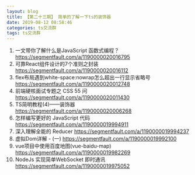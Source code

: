 ```yaml
---
layout: blog
title: 【第二十三期】 简单的了解一下ts的装饰器
date: 2019-08-12 08:58:46
categories: ts交流群
tags: ts交流群
---
```


1. 一文带你了解什么是JavaScript 函数式编程？ https://segmentfault.com/a/1190000020016795
2. 可靠React组件设计的7个准则之封装 https://segmentfault.com/a/1190000020016112
3. flex布局遇到white-space:nowrap怎么超出一行显示省略号 https://segmentfault.com/a/1190000020012748
4. 前端硬核面试专题之 CSS 55 问 https://segmentfault.com/a/1190000020011430
5. TS简明教程(4)——装饰器 https://segmentfault.com/a/1190000020006268
6. 怎样编写更好的 JavaScript 代码 https://segmentfault.com/a/1190000019994911 
7. 深入理解全能的 Reducer https://segmentfault.com/a/1190000019994237
8. 虚拟Dom详解 - (一) https://segmentfault.com/a/1190000019992100
9. vue项目中使用百度地图(vue-baidu-map) https://segmentfault.com/a/1190000019982269
10. NodeJs 实现简单WebSocket 即时通讯 https://segmentfault.com/a/1190000019975052